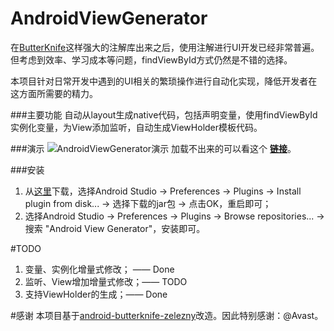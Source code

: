 # AndroidViewGenerator
在[ButterKnife](https://github.com/JakeWharton/butterknife)这样强大的注解库出来之后，使用注解进行UI开发已经非常普遍。但考虑到效率、学习成本等问题，findViewById方式仍然是不错的选择。

本项目针对日常开发中遇到的UI相关的繁琐操作进行自动化实现，降低开发者在这方面所需要的精力。

###主要功能
自动从layout生成native代码，包括声明变量，使用findViewById实例化变量，为View添加监听，自动生成ViewHolder模板代码。

###演示
![AndroidViewGenerator演示](resources/demoB.gif)
加载不出来的可以看这个 [__链接__](http://7xktd8.com1.z0.glb.clouddn.com/demoB.gif)。

###安装
1. 从[这里](https://plugins.jetbrains.com/plugin/8219?pr=)下载，选择Android Studio -> Preferences -> Plugins ->  Install plugin from disk... -> 选择下载的jar包 -> 点击OK，重启即可；
2. 选择Android Studio -> Preferences -> Plugins -> Browse repositories... -> 搜索 "Android View Generator"，安装即可。


#TODO
1. 变量、实例化增量式修改； —— Done
2. 监听、View增加增量式修改；—— TODO
3. 支持ViewHolder的生成；—— Done

#感谢
本项目基于[android-butterknife-zelezny](https://github.com/avast/android-butterknife-zelezny)改造。因此特别感谢：@Avast。